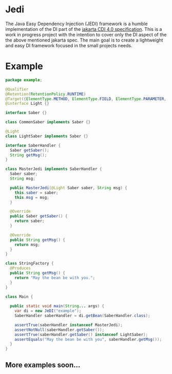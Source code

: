 # Jedi
The Java Easy Dependency Injection (JEDI) framework is a humble implementation of the DI part of the [jakarta CDI 4.0 
specification](https://jakarta.ee/specifications/cdi/4.0/jakarta-cdi-spec-4.0.html).
This is a work in progress project with the intention to cover only the DI aspect of the the above mentioned jakarta 
spec.
The main goal is to create a lightweight and easy DI framework focused in the small projects needs.

# Example
```java
package example;

@Qualifier
@Retention(RetentionPolicy.RUNTIME)
@Target({ElementType.METHOD, ElementType.FIELD, ElementType.PARAMETER, ElementType.TYPE})
@interface Light {}

interface Saber {}

class CommonSaber implements Saber {}

@Light
class LightSaber implements Saber {}

interface SaberHandler {
  Saber getSaber();
  String getMsg();
}

class MasterJedi implements SaberHandler {
  Saber saber;
  String msg;

  public MasterJedi(@Light Saber saber, String msg) {
    this.saber = saber;
    this.msg = msg;
  }

  @Override
  public Saber getSaber() {
    return saber;
  }

  @Override
  public String getMsg() {
    return msg;
  }
}

class StringFactory {
  @Produces
  public String getMsg() {
    return "May the bean be with you.";
  }
}

class Main {
  
  public static void main(String... args) {
    var di = new JeDI("example");
    SaberHandler saberHandler = di.getBean(SaberHandler.class);

    assertTrue(saberHandler instanceof MasterJedi);
    assertNotNull(saberHandler.getSaber());
    assertTrue(saberHandler.getSaber() instanceof LightSaber);
    assertEquals("May the bean be with you", saberHandler.getMsg());
  }
}
```

## More examples soon...